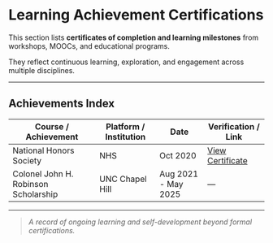 # Learning Achievement Certifications

This section lists **certificates of completion and learning milestones** from workshops, MOOCs, and educational programs.  

They reflect continuous learning, exploration, and engagement across multiple disciplines.

---

## Achievements Index

| Course / Achievement | Platform / Institution | Date | Verification / Link |
|-----------------------|------------------------|------|----------------------|
| National Honors Society  | NHS | Oct 2020 | [View Certificate](https://www.credly.com/badges/f880c1e6-8b4d-4b7f-b0ac-55651a2bccb7?source=linked_in_profile) |
| Colonel John H. Robinson Scholarship | UNC Chapel Hill | Aug 2021 - May 2025 | — |

---

> _A record of ongoing learning and self-development beyond formal certifications._
